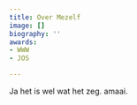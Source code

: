 ```yaml
---
title: Over Mezelf
image: []
biography: ''
awards:
- WWW
- JOS

---
```

Ja het is wel wat het zeg. amaai.